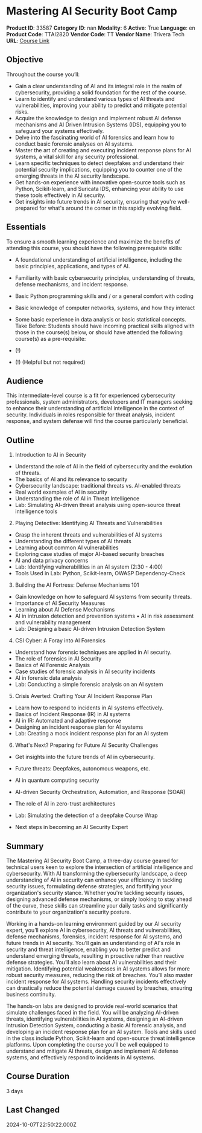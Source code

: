 # Mastering AI Security Boot Camp

**Product ID**: 33587
**Category ID**: nan
**Modality**: 6
**Active**: True
**Language**: en
**Product Code**: TTAI2820
**Vendor Code**: TT
**Vendor Name**: Trivera Tech
**URL**: [Course Link](https://www.fastlaneus.com/course/triveratech-ttai2820)

## Objective
Throughout the course you’ll:



- Gain a clear understanding of AI and its integral role in the realm of cybersecurity, providing a solid foundation for the rest of the course.
- Learn to identify and understand various types of AI threats and vulnerabilities, improving your ability to predict and mitigate potential risks.
- Acquire the knowledge to design and implement robust AI defense mechanisms and AI Driven Intrusion Systems (IDS), equipping you to safeguard your systems effectively.
- Delve into the fascinating world of AI forensics and learn how to conduct basic forensic analyses on AI systems.
- Master the art of creating and executing incident response plans for AI systems, a vital skill for any security professional.
- Learn specific techniques to detect deepfakes and understand their potential security implications, equipping you to counter one of the emerging threats in the AI security landscape.
- Get hands-on experience with innovative open-source tools such as Python, Scikit-learn, and Suricata IDS, enhancing your ability to use these tools effectively in AI security.
- Get insights into future trends in AI security, ensuring that you're well-prepared for what's around the corner in this rapidly evolving field.

## Essentials
To ensure a smooth learning experience and maximize the benefits of attending this course, you should have the following prerequisite skills:



- A foundational understanding of artificial intelligence, including the basic principles, applications, and types of AI.
- Familiarity with basic cybersecurity principles, understanding of threats, defense mechanisms, and incident response.
- Basic Python programming skills and / or a general comfort with coding
- Basic knowledge of computer networks, systems, and how they interact
- Some basic experience in data analysis or basic statistical concepts.
Take Before: Students should have incoming practical skills aligned with those in the course(s) below, or should have attended the following course(s) as a pre-requisite:



- (!)
- (!)  (Helpful but not required)

## Audience
This intermediate-level course is a fit for experienced cybersecurity professionals, system administrators, developers and IT managers seeking to enhance their understanding of artificial intelligence in the context of security. Individuals in roles responsible for threat analysis, incident response, and system defense will find the course particularly beneficial.

## Outline
1. Introduction to AI in Security


- Understand the role of AI in the field of cybersecurity and the evolution of threats.
- The basics of AI and its relevance to security
- Cybersecurity landscape: traditional threats vs. AI-enabled threats
- Real world examples of AI in security
- Understanding the role of AI in Threat Intelligence
- Lab: Simulating AI-driven threat analysis using open-source threat intelligence tools
2. Playing Detective: Identifying AI Threats and Vulnerabilities


- Grasp the inherent threats and vulnerabilities of AI systems
- Understanding the different types of AI threats
- Learning about common AI vulnerabilities
- Exploring case studies of major AI-based security breaches
- AI and data privacy concerns
- Lab: Identifying vulnerabilities in an AI system (2:30 - 4:00)
- Tools Used in Lab: Python, Scikit-learn, OWASP Dependency-Check
3. Building the AI Fortress: Defense Mechanisms 101


- Gain knowledge on how to safeguard AI systems from security threats.
- Importance of AI Security Measures
- Learning about AI Defense Mechanisms
- AI in intrusion detection and prevention systems • AI in risk assessment and vulnerability management
- Lab: Designing a basic AI-driven Intrusion Detection System
4. CSI Cyber: A Foray into AI Forensics


- Understand how forensic techniques are applied in AI security.
- The role of forensics in AI Security
- Basics of AI Forensic Analysis
- Case studies of forensic analysis in AI security incidents
- AI in forensic data analysis
- Lab: Conducting a simple forensic analysis on an AI system
5. Crisis Averted: Crafting Your AI Incident Response Plan


- Learn how to respond to incidents in AI systems effectively.
- Basics of Incident Response (IR) in AI systems
- AI in IR: Automated and adaptive response
- Designing an incident response plan for AI systems
- Lab: Creating a mock incident response plan for an AI system
6. What's Next? Preparing for Future AI Security Challenges


- Get insights into the future trends of AI in cybersecurity.
- Future threats: Deepfakes, autonomous weapons, etc.
- AI in quantum computing security
- AI-driven Security Orchestration, Automation, and Response (SOAR)
- The role of AI in zero-trust architectures
- Lab: Simulating the detection of a deepfake
Course Wrap



- Next steps in becoming an AI Security Expert

## Summary
The Mastering AI Security Boot Camp, a three-day course geared for technical users keen to explore the intersection of artificial intelligence and cybersecurity. With AI transforming the cybersecurity landscape, a deep understanding of AI in security can enhance your efficiency in tackling security issues, formulating defense strategies, and fortifying your organization's security stance. Whether you're tackling security issues, designing advanced defense mechanisms, or simply looking to stay ahead of the curve, these skills can streamline your daily tasks and significantly contribute to your organization's security posture.

Working in a hands-on learning environment guided by our AI security expert, you’ll explore AI in cybersecurity, AI threats and vulnerabilities, defense mechanisms, forensics, incident response for AI systems, and future trends in AI security.  You’ll gain an understanding of AI's role in security and threat intelligence, enabling you to better predict and understand emerging threats, resulting in proactive rather than reactive defense strategies. You’ll also learn about AI vulnerabilities and their mitigation. Identifying potential weaknesses in AI systems allows for more robust security measures, reducing the risk of breaches. You’ll also master incident response for AI systems. Handling security incidents effectively can drastically reduce the potential damage caused by breaches, ensuring business continuity.

The hands-on labs are designed to provide real-world scenarios that simulate challenges faced in the field. You will be analyzing AI-driven threats, identifying vulnerabilities in AI systems, designing an AI-driven Intrusion Detection System, conducting a basic AI forensic analysis, and developing an incident response plan for an AI system. Tools and skills used in the class include Python, Scikit-learn and  open-source threat intelligence platforms. Upon completing the course you’ll be well equipped to understand and mitigate AI threats, design and implement AI defense systems, and effectively respond to incidents in AI systems.

## Course Duration
3 days

## Last Changed
2024-10-07T22:50:22.000Z
